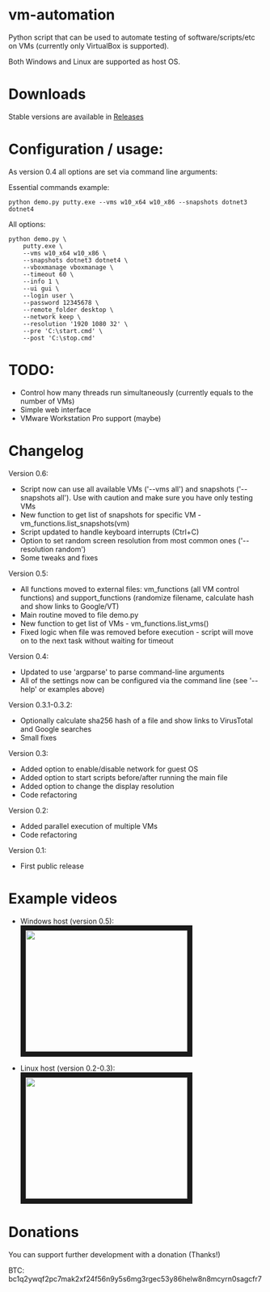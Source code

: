 # vm-automation
Python script that can be used to automate testing of software/scripts/etc on VMs (currently only VirtualBox is supported).

Both Windows and Linux are supported as host OS.

# Downloads
Stable versions are available in [Releases](https://github.com/Pernat1y/vm-automation/releases)

# Configuration / usage:
As version 0.4 all options are set via command line arguments:

Essential commands example:
```
python demo.py putty.exe --vms w10_x64 w10_x86 --snapshots dotnet3 dotnet4
```

All options:
```
python demo.py \
    putty.exe \ 
    --vms w10_x64 w10_x86 \
    --snapshots dotnet3 dotnet4 \
    --vboxmanage vboxmanage \
    --timeout 60 \
    --info 1 \
    --ui gui \
    --login user \
    --password 12345678 \
    --remote_folder desktop \
    --network keep \
    --resolution '1920 1080 32' \
    --pre 'C:\start.cmd' \
    --post 'C:\stop.cmd'
```

# TODO:
* Control how many threads run simultaneously (currently equals to the number of VMs)
* Simple web interface
* VMware Workstation Pro support (maybe)

# Changelog
Version 0.6:
* Script now can use all available VMs ('--vms all') and snapshots ('--snapshots all'). Use with caution and make sure you have only testing VMs
* New function to get list of snapshots for specific VM - vm_functions.list_snapshots(vm)
* Script updated to handle keyboard interrupts (Ctrl+C)
* Option to set random screen resolution from most common ones ('--resolution random')
* Some tweaks and fixes

Version 0.5:
* All functions moved to external files: vm_functions (all VM control functions) and support_functions (randomize filename, calculate hash and show links to Google/VT)
* Main routine moved to file demo.py
* New function to get list of VMs - vm_functions.list_vms()
* Fixed logic when file was removed before execution - script will move on to the next task without waiting for timeout

Version 0.4:
* Updated to use 'argparse' to parse command-line arguments
* All of the settings now can be configured via the command line (see '--help' or examples above)

Version 0.3.1-0.3.2:
* Optionally calculate sha256 hash of a file and show links to VirusTotal and Google searches
* Small fixes

Version 0.3:
* Added option to enable/disable network for guest OS
* Added option to start scripts before/after running the main file
* Added option to change the display resolution
* Code refactoring

Version 0.2:
* Added parallel execution of multiple VMs
* Code refactoring

Version 0.1:
* First public release

# Example videos
* Windows host (version 0.5):
<a href="http://www.youtube.com/watch?feature=player_embedded&v=esA5Mltsfy0" target="_blank"><img src="http://img.youtube.com/vi/esA5Mltsfy0/0.jpg" width="320" height="240" border="10" /></a>

* Linux host (version 0.2-0.3):
<a href="http://www.youtube.com/watch?feature=player_embedded&v=pao3KihklV4" target="_blank"><img src="http://img.youtube.com/vi/pao3KihklV4/0.jpg" width="320" height="240" border="10" /></a>

# Donations
You can support further development with a donation (Thanks!)

BTC: bc1q2ywqf2pc7mak2xf24f56n9y5s6mg3rgec53y86helw8n8mcyrn0sagcfr7

